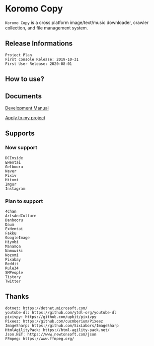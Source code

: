 # Koromo Copy

`Koromo Copy` is a cross platform image/text/music downloader, crawler collection, and file management system.

## Release Informations

```
Project Plan
First Console Release: 2019-10-31
First User Release: 2020-08-01
```

## How to use?

## Documents

[Development Manual](Document/Development.md)

[Apply to my project](Document/Embedding.md)

## Supports

### Now support

```
DCInside
EHentai
Gelbooru
Naver
Pixiv
Hitomi
Imgur
Instagram
```

### Plan to support

```
4Chan
ArtsAndCulture
Danbooru
Daum
ExHentai
Fakku
GoogleImage
Hiyobi
Manamoa
Namuwiki
Nozomi
Pixabay
Reddit
Rule34
SMPeople
Tistory
Twitter
```

## Thanks

```
dotnet: https://dotnet.microsoft.com/
youtube-dl: https://github.com/ytdl-org/youtube-dl
pixivpy: https://github.com/upbit/pixivpy
Pixeez: https://github.com/cucmberium/Pixeez
ImageSharp: https://github.com/SixLabors/ImageSharp
HtmlAgilityPack: https://html-agility-pack.net/
Json.NET: https://www.newtonsoft.com/json
FFmpeg: https://www.ffmpeg.org/
```